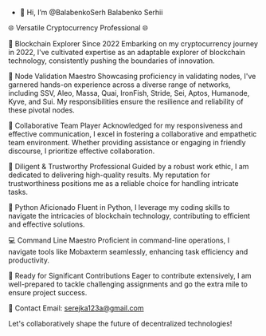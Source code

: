 - 👋 Hi, I’m @BalabenkoSerh
Balabenko Serhii

🌐 Versatile Cryptocurrency Professional 🌐

🚀 Blockchain Explorer Since 2022
Embarking on my cryptocurrency journey in 2022, I've cultivated expertise as an adaptable explorer of blockchain technology, consistently pushing the boundaries of innovation.

🔗 Node Validation Maestro
Showcasing proficiency in validating nodes, I've garnered hands-on experience across a diverse range of networks, including SSV, Aleo, Massa, Quai, IronFish, Stride, Sei, Aptos, Humanode, Kyve, and Sui. My responsibilities ensure the resilience and reliability of these pivotal nodes.

🤝 Collaborative Team Player
Acknowledged for my responsiveness and effective communication, I excel in fostering a collaborative and empathetic team environment. Whether providing assistance or engaging in friendly discourse, I prioritize effective collaboration.

💪 Diligent & Trustworthy Professional
Guided by a robust work ethic, I am dedicated to delivering high-quality results. My reputation for trustworthiness positions me as a reliable choice for handling intricate tasks.

🐍 Python Aficionado
Fluent in Python, I leverage my coding skills to navigate the intricacies of blockchain technology, contributing to efficient and effective solutions.

💻 Command Line Maestro
Proficient in command-line operations, I navigate tools like Mobaxterm seamlessly, enhancing task efficiency and productivity.

🚀 Ready for Significant Contributions
Eager to contribute extensively, I am well-prepared to tackle challenging assignments and go the extra mile to ensure project success.

📧 Contact
Email: serejka123a@gmail.com

Let's collaboratively shape the future of decentralized technologies!






